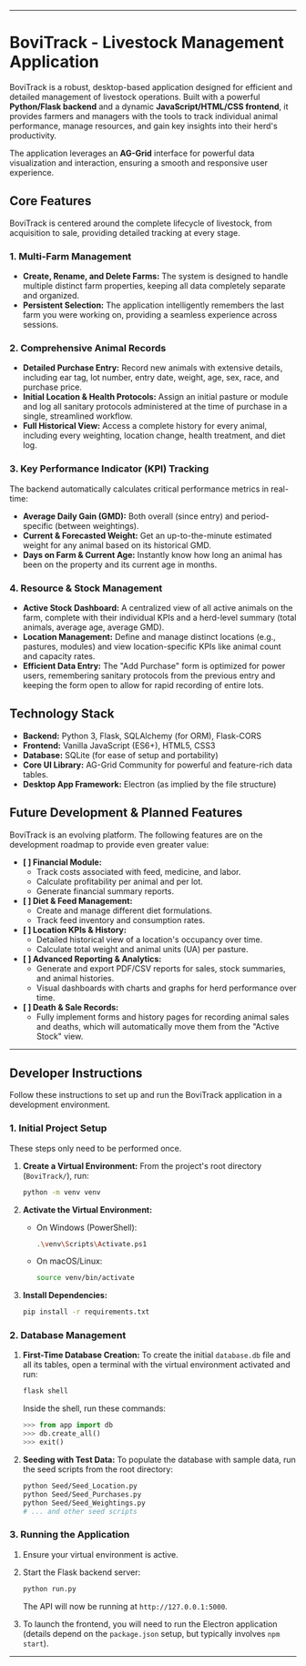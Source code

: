 
---

# BoviTrack - Livestock Management Application

BoviTrack is a robust, desktop-based application designed for efficient and detailed management of livestock operations. Built with a powerful **Python/Flask backend** and a dynamic **JavaScript/HTML/CSS frontend**, it provides farmers and managers with the tools to track individual animal performance, manage resources, and gain key insights into their herd's productivity.

The application leverages an **AG-Grid** interface for powerful data visualization and interaction, ensuring a smooth and responsive user experience.



## Core Features

BoviTrack is centered around the complete lifecycle of livestock, from acquisition to sale, providing detailed tracking at every stage.

### 1. Multi-Farm Management
*   **Create, Rename, and Delete Farms:** The system is designed to handle multiple distinct farm properties, keeping all data completely separate and organized.
*   **Persistent Selection:** The application intelligently remembers the last farm you were working on, providing a seamless experience across sessions.

### 2. Comprehensive Animal Records
*   **Detailed Purchase Entry:** Record new animals with extensive details, including ear tag, lot number, entry date, weight, age, sex, race, and purchase price.
*   **Initial Location & Health Protocols:** Assign an initial pasture or module and log all sanitary protocols administered at the time of purchase in a single, streamlined workflow.
*   **Full Historical View:** Access a complete history for every animal, including every weighting, location change, health treatment, and diet log.

### 3. Key Performance Indicator (KPI) Tracking
The backend automatically calculates critical performance metrics in real-time:
*   **Average Daily Gain (GMD):** Both overall (since entry) and period-specific (between weightings).
*   **Current & Forecasted Weight:** Get an up-to-the-minute estimated weight for any animal based on its historical GMD.
*   **Days on Farm & Current Age:** Instantly know how long an animal has been on the property and its current age in months.

### 4. Resource & Stock Management
*   **Active Stock Dashboard:** A centralized view of all active animals on the farm, complete with their individual KPIs and a herd-level summary (total animals, average age, average GMD).
*   **Location Management:** Define and manage distinct locations (e.g., pastures, modules) and view location-specific KPIs like animal count and capacity rates.
*   **Efficient Data Entry:** The "Add Purchase" form is optimized for power users, remembering sanitary protocols from the previous entry and keeping the form open to allow for rapid recording of entire lots.

## Technology Stack

*   **Backend:** Python 3, Flask, SQLAlchemy (for ORM), Flask-CORS
*   **Frontend:** Vanilla JavaScript (ES6+), HTML5, CSS3
*   **Database:** SQLite (for ease of setup and portability)
*   **Core UI Library:** AG-Grid Community for powerful and feature-rich data tables.
*   **Desktop App Framework:** Electron (as implied by the file structure)

## Future Development & Planned Features

BoviTrack is an evolving platform. The following features are on the development roadmap to provide even greater value:

*   **[ ] Financial Module:**
    *   Track costs associated with feed, medicine, and labor.
    *   Calculate profitability per animal and per lot.
    *   Generate financial summary reports.
*   **[ ] Diet & Feed Management:**
    *   Create and manage different diet formulations.
    *   Track feed inventory and consumption rates.
*   **[ ] Location KPIs & History:**
    *   Detailed historical view of a location's occupancy over time.
    *   Calculate total weight and animal units (UA) per pasture.
*   **[ ] Advanced Reporting & Analytics:**
    *   Generate and export PDF/CSV reports for sales, stock summaries, and animal histories.
    *   Visual dashboards with charts and graphs for herd performance over time.
*   **[ ] Death & Sale Records:**
    *   Fully implement forms and history pages for recording animal sales and deaths, which will automatically move them from the "Active Stock" view.

---

## Developer Instructions

Follow these instructions to set up and run the BoviTrack application in a development environment.

### 1. Initial Project Setup

These steps only need to be performed once.

1.  **Create a Virtual Environment:**
    From the project's root directory (`BoviTrack/`), run:
    ```bash
    python -m venv venv
    ```

2.  **Activate the Virtual Environment:**
    *   On Windows (PowerShell):
        ```bash
        .\venv\Scripts\Activate.ps1
        ```
    *   On macOS/Linux:
        ```bash
        source venv/bin/activate
        ```

3.  **Install Dependencies:**
    ```bash
    pip install -r requirements.txt
    ```

### 2. Database Management

1.  **First-Time Database Creation:** To create the initial `database.db` file and all its tables, open a terminal with the virtual environment activated and run:
    ```bash
    flask shell
    ```
    Inside the shell, run these commands:
    ```python
    >>> from app import db
    >>> db.create_all()
    >>> exit()
    ```

2.  **Seeding with Test Data:** To populate the database with sample data, run the seed scripts from the root directory:
    ```bash
    python Seed/Seed_Location.py
    python Seed/Seed_Purchases.py
    python Seed/Seed_Weightings.py
    # ... and other seed scripts
    ```

### 3. Running the Application

1.  Ensure your virtual environment is active.
2.  Start the Flask backend server:
    ```bash
    python run.py
    ```
    The API will now be running at `http://127.0.0.1:5000`.

3.  To launch the frontend, you will need to run the Electron application (details depend on the `package.json` setup, but typically involves `npm start`).

---
